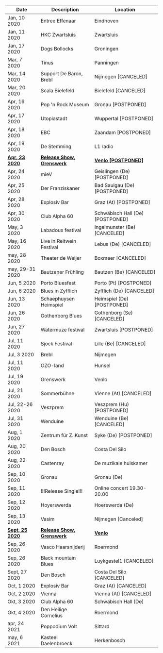 <!-- Table -->
<div class="table-wrapper">
	<table>
		<thead>
			<tr>
				<th>Date</th>
				<th>Description</th>
				<th>Location</th>
			</tr>
		</thead>
		<tbody>
			<tr>
			<tr>
				<td>Jan, 10 2020</td>
				<td>Entree Effenaar</td>
				<td>Eindhoven</td>
			</tr>
			<tr>
				<td>Jan, 11 2020</td>
				<td>HKC Zwartsluis</td>
				<td>Zwartsluis</td>
			</tr>
			<tr>
				<td>Jan, 17 2020</td>
				<td>Dogs Bollocks</td>
				<td>Groningen</td>
			</tr>
			<tr>
				<td>Mar, 7 2020</td>
				<td>Tinus</td>
				<td>Panningen</td>
			</tr>
			<tr>
				<td>Mar, 14 2020</td>
				<td>Support De Baron, Brebl</td>
				<td>Nijmegen [CANCELED] </td>
			</tr>
			<tr>
				<td>Mar, 20 2020</td>
				<td>Scala Bielefeld</td>
				<td>Bielefeld [CANCELED]</td>
			</tr>
			<tr>
				<td>Apr, 16 2020</td>
				<td>Pop 'n Rock Museum</td>
				<td>Gronau [POSTPONED]</td>
			</tr>
			<tr>
				<td>Apr, 17 2020</td>
				<td>Utopiastadt</td>
				<td>Wuppertal [POSTPONED]</td>
			</tr>
			<tr>
				<td>Apr, 18 2020</td>
				<td>EBC</td>
				<td>Zaandam [POSTPONED]</td>
			</tr>
			<tr>
				<td>Apr, 19 2020</td>
				<td>De Stemming</td>
				<td>L1 radio</td>
			</tr>
			<tr>
				<td><b><u>Apr, 23 2020</u></b></td>
				<td><b><u>Release Show, Grenswerk</u></b></td>
				<td><b><u>Venlo [POSTPONED]</u></b></td>
			</tr>
			<tr>
				<td>Apr, 24 2020</td>
				<td>mieV</td>
				<td>Geislingen (De) [POSTPONED]</td>
			</tr>
			<tr>
				<td>Apr, 25 2020</td>
				<td>Der Franziskaner</td>
				<td>Bad Saulgau (De) [POSTPONED]</td>
			</tr>
			<tr>
				<td>Apr, 28 2020</td>
				<td>Explosiv Bar</td>
				<td>Graz (At) [POSTPONED]</td>
			</tr>
			<tr>
				<td>Apr, 30 2020</td>
				<td>Club Alpha 60</td>
				<td>Schwäbisch Hall (De) [POSTPONED]</td>
			</tr>
			<tr>
				<td>May, 3 2020</td>
				<td>Labadoux festival</td>
				<td>Ingelmunster (Be) [CANCELED]</td>
			</tr>
			<tr>
				<td>May, 16 2020</td>
				<td>Live in Reitwein Festival</td>
				<td>Lebus (De) [CANCELED]</td>
			</tr>
			<tr>
				<td>may, 28 2020</td>
				<td>Theater de Weijer</td>
				<td>Boxmeer [CANCELED]</td>
			</tr>
			<tr>
				<td>may, 29-31 2020</td>
				<td>Bautzener Frühling</td>
				<td>Bautzen (Be) [CANCELED]</td>
			</tr>
			<tr>
				<td>Jun, 5 2020</td>
				<td>Porto Bluesfest</td>
				<td>Porto (Pt) [POSTPONED]</td>
			</tr>
			<tr>
				<td>Jun, 6 2020</td>
				<td>Blues in Zyfflich</td>
				<td>Zyfflich (De) [CANCELED]</td>
			</tr>
			<tr>
				<td>Jun, 13 2020</td>
				<td>Schaephuysen Heimspiel</td>
				<td>Heimspiel (De) [POSTPONED]</td>
			</tr>
			<tr> 
				<td>Jun, 26 2020</td>
				<td>Gothenborg Blues</td>
				<td>Gothenborg (Se) [CANCELED]</td>
			</tr>
			<tr>
				<td>Jun, 27 2020</td>
				<td>Watermuze festival</td>
				<td>Zwartsluis [POSTPONED]</td>
			</tr>
			<tr>
				<td>Jul, 11 2020</td>
				<td>Sjock Festival</td>
				<td>Lille (Be) [CANCELED]</td>
			</tr>
			<tr>
				<td>Jul, 3 2020</td>
				<td>Brebl</td>
				<td>Nijmegen</td>
			</tr>
			<tr>
				<td>Jul, 11 2020</td>
				<td>OZO-land</td>
				<td>Hunsel</td>
			</tr>
			<tr>
				<td>Jul, 19 2020</td>
				<td>Grenswerk</td>
				<td>Venlo</td>
			</tr>
			<tr>
				<td>Jul, 21 2020</td>
				<td>Sommerbühne</td>
				<td>Vienne (At) [CANCELED]</td>
			</tr>
			<tr>
				<td>Jul, 22-26 2020</td>
				<td>Veszprem</td>
				<td>Veszprem (Hu) [POSTPONED]</td>
			</tr>
			<tr>
				<td>Jul, 31 2020</td>
				<td>Wenduine</td>
				<td>Wenduine (Be) [CANCELED]</td>
			</tr>
			<tr>
				<td>Aug, 1 2020</td>
				<td>Zentrum für Z. Kunst</td>
				<td>Syke (De) [POSTPONED]</td>
			</tr>
			<tr>
				<td>Aug, 20 2020</td>
				<td>Den Bosch</td>
				<td>Costa Del Silo</td>
			</tr>
			<tr>
				<td>Aug, 22 2020</td>
				<td>Castenray</td>
				<td>De muzikale huiskamer</td>
			</tr>
			<tr>
				<td>Sep, 10 2020</td>
				<td>Gronau</td>
				<td>Gronau (De)</td>
			</tr>
			<tr>
				<td>Sep, 11 2020</td>
				<td>!!!Release Single!!!</td>
				<td>Online concert 19.30-20.00</td>
			</tr>
			<tr>
				<td>Sep, 12 2020</td>
				<td>Hoyerswerda</td>
				<td>Hoerswerda (De)</td>
			</tr>
			<tr>
				<td>Sep, 13 2020</td>
				<td>Vasim</td>
				<td>Nijmegen [Canceled]</td>
			</tr>
			<tr>
				<td><b><u>Sept, 25 2020</u></b></td>
				<td><b><u>Release Show, Grenswerk</u></b></td>
				<td><b><u>Venlo</u></b></td>
			</tr>
			<tr>
				<td>Sep, 26 2020</td>
				<td>Vasco Haarsnijderij</td>
				<td>Roermond</td>
			</tr>
			<tr>
				<td>Sep, 26 2020</td>
				<td>Black mountain Blues</td>
				<td>Luykgestel1 [CANCELED]</td>
			</tr>
			<tr>
				<td>Sept, 27 2020</td>
				<td>Den Bosch</td>
				<td>Costa Del Silo [CANCELED]</td>
			</tr>
			<tr>
				<td>Oct, 1 2020</td>
				<td>Explosiv Bar</td>
				<td>Graz (At) [CANCELED]</td>
			</tr>
			<tr>
				<td>Oct, 2 2020</td>
				<td>Vienna</td>
				<td>Vienna (At) [CANCELED]</td>
			</tr>
			<tr>
				<td>Okt, 3 2020</td>
				<td>Club Alpha 60</td>
				<td>Schwäbisch Hall (De)</td>
			</tr>
			<tr id="view">
				<td>Okt, 4 2020</td>
				<td>Den Heilige Cornelius</td>
				<td>Roermond</td>
			</tr>
			<tr id="view">
				<td>apr, 24 2021</td>
				<td>Poppodium Volt</td>
				<td>Sittard</td>			
			</tr>
			<tr id="view">
				<td>may, 6 2021</td>
				<td>Kasteel Daelenbroeck</td>
				<td>Herkenbosch</td>			
		</tbody>
	</table>
</div>
